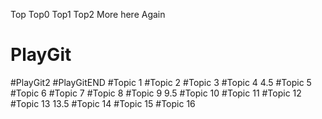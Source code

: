 Top
Top0
Top1
Top2
More here
Again
# PlayGit
#PlayGit2
#PlayGitEND
#Topic 1
#Topic 2
#Topic 3
#Topic 4
4.5
#Topic 5
#Topic 6
#Topic 7
#Topic 8
#Topic 9
9.5
#Topic 10
#Topic 11
#Topic 12
#Topic 13
13.5
#Topic 14
#Topic 15
#Topic 16
